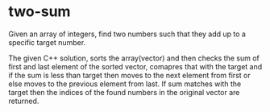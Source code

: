 # two-sum
Given an array of integers, find two numbers such that they add up to a specific target number.

The given C++ solution, sorts the array(vector) and then checks the sum of first and last element of the sorted vector, 
comapres that with the target and if the sum is less than target then moves to the next element from first or else moves to 
the previous element from last. 
If sum matches with the target then the indices of the found numbers in the original vector are returned.
